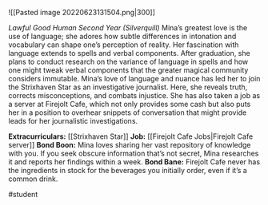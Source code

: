 ![[Pasted image 20220623131504.png|300]]

*Lawful Good Human Second Year (Silverquill)*
Mina’s greatest love is the use of language; she adores how subtle differences in intonation and vocabulary can shape one’s perception of reality. Her fascination with language extends to spells and verbal components. After graduation, she plans to conduct research on the variance of language in spells and how one might tweak verbal components that the greater magical community considers immutable.
Mina’s love of language and nuance has led her to join the Strixhaven Star as an investigative journalist. Here, she reveals truth, corrects misconceptions, and combats injustice. She has also taken a job as a server at Firejolt Cafe, which not only provides some cash but also puts her in a position to overhear snippets of conversation that might provide leads for her journalistic investigations.

**Extracurriculars:** [[Strixhaven Star]]
**Job:** [[Firejolt Cafe Jobs|Firejolt Cafe server]]
**Bond Boon:** Mina loves sharing her vast repository of knowledge with you. If you seek obscure information that’s not secret, Mina researches it and reports her findings within a week. 
**Bond Bane:** Firejolt Cafe never has the ingredients in stock for the beverages you initially order, even if it’s a common drink.

#student